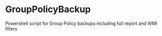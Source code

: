 # GroupPolicyBackup
Powershell script for Group Policy backups including full report and WMI filters

